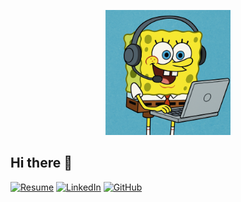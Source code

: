 <p align="center">
  <img src="SpongeBob Working on Laptop.png" width="200" alt="SpongeBob IT">
</p>

## Hi there 👋
[![Resume](https://img.shields.io/badge/📄_View_Resume-blue?style=for-the-badge)](resume.pdf)
[![LinkedIn](https://img.shields.io/badge/🔗_LinkedIn-0077B5?style=for-the-badge&logo=linkedin&logoColor=white)](https://linkedin.com/in/Mattgregory96)
[![GitHub](https://img.shields.io/badge/💻_GitHub-000000?style=for-the-badge&logo=github)](https://github.com/Mattstechlabs)
